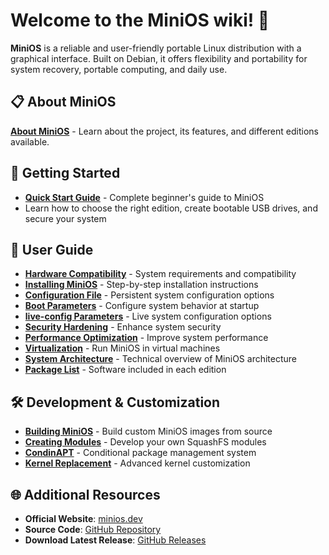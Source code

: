 # Welcome to the MiniOS wiki! 🌟

**MiniOS** is a reliable and user-friendly portable Linux distribution with a graphical interface. Built on Debian, it offers flexibility and portability for system recovery, portable computing, and daily use.

## 📋 About MiniOS
**[About MiniOS](About-MiniOS.md)** - Learn about the project, its features, and different editions available.

## 🚀 Getting Started
  - **[Quick Start Guide](Quick-Start.md)** - Complete beginner's guide to MiniOS
  - Learn how to choose the right edition, create bootable USB drives, and secure your system

## 📖 User Guide
  - **[Hardware Compatibility](Hardware-Compatibility.md)** - System requirements and compatibility
  - **[Installing MiniOS](Installing-MiniOS.md)** - Step-by-step installation instructions
  - **[Configuration File](Configuration-File.md)** - Persistent system configuration options
  - **[Boot Parameters](Boot-Parameters.md)** - Configure system behavior at startup
  - **[live-config Parameters](live-config.md)** - Live system configuration options
  - **[Security Hardening](Security-Hardening.md)** - Enhance system security
  - **[Performance Optimization](Performance-Optimization.md)** - Improve system performance
  - **[Virtualization](Virtualization.md)** - Run MiniOS in virtual machines
  - **[System Architecture](System-Architecture.md)** - Technical overview of MiniOS architecture
  - **[Package List](Packages.md)** - Software included in each edition

## 🛠️ Development & Customization
  - **[Building MiniOS](Building-MiniOS.md)** - Build custom MiniOS images from source
  - **[Creating Modules](Creating-Modules.md)** - Develop your own SquashFS modules
  - **[CondinAPT](CondinAPT.md)** - Conditional package management system
  - **[Kernel Replacement](Kernel-Replacement.md)** - Advanced kernel customization

## 🌐 Additional Resources
- **Official Website**: [minios.dev](https://minios.dev)
- **Source Code**: [GitHub Repository](https://github.com/minios-linux/minios-live)
- **Download Latest Release**: [GitHub Releases](https://github.com/minios-linux/minios-live/releases)
